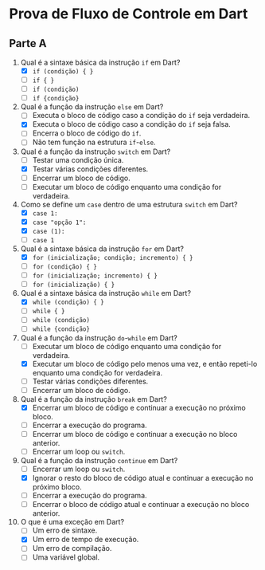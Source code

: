 # Prova de Fluxo de Controle em Dart

## Parte A

1. Qual é a sintaxe básica da instrução `if` em Dart?
   - [x] `if (condição) { }`
   - [ ] `if { }`
   - [ ] `if (condição)`
   - [ ] `if {condição}`

2. Qual é a função da instrução `else` em Dart?
   - [ ] Executa o bloco de código caso a condição do `if` seja verdadeira.
   - [x] Executa o bloco de código caso a condição do `if` seja falsa.
   - [ ] Encerra o bloco de código do `if`.
   - [ ] Não tem função na estrutura `if`-`else`.

3. Qual é a função da instrução `switch` em Dart?
   - [ ] Testar uma condição única.
   - [x] Testar várias condições diferentes.
   - [ ] Encerrar um bloco de código.
   - [ ] Executar um bloco de código enquanto uma condição for verdadeira.

4. Como se define um `case` dentro de uma estrutura `switch` em Dart?
   - [x] `case 1:`
   - [x] `case "opção 1":`
   - [x] `case (1):`
   - [ ] `case 1`

5. Qual é a sintaxe básica da instrução `for` em Dart?
   - [x] `for (inicialização; condição; incremento) { }`
   - [ ] `for (condição) { }`
   - [ ] `for (inicialização; incremento) { }`
   - [ ] `for (inicialização) { }`

6. Qual é a sintaxe básica da instrução `while` em Dart?
   - [x] `while (condição) { }`
   - [ ] `while { }`
   - [ ] `while (condição)`
   - [ ] `while {condição}`

7. Qual é a função da instrução `do`-`while` em Dart?
   - [ ] Executar um bloco de código enquanto uma condição for verdadeira.
   - [x] Executar um bloco de código pelo menos uma vez, e então repeti-lo enquanto uma condição for verdadeira.
   - [ ] Testar várias condições diferentes.
   - [ ] Encerrar um bloco de código.

8. Qual é a função da instrução `break` em Dart?
   - [x] Encerrar um bloco de código e continuar a execução no próximo bloco.
   - [ ] Encerrar a execução do programa.
   - [ ] Encerrar um bloco de código e continuar a execução no bloco anterior.
   - [ ] Encerrar um loop ou `switch`.

9. Qual é a função da instrução `continue` em Dart?
   - [ ] Encerrar um loop ou `switch`.
   - [x] Ignorar o resto do bloco de código atual e continuar a execução no próximo bloco.
   - [ ] Encerrar a execução do programa.
   - [ ] Encerrar o bloco de código atual e continuar a execução no bloco anterior.

10. O que é uma exceção em Dart?
    - [ ] Um erro de sintaxe.
    - [x] Um erro de tempo de execução.
    - [ ] Um erro de compilação.
    - [ ] Uma variável global.
